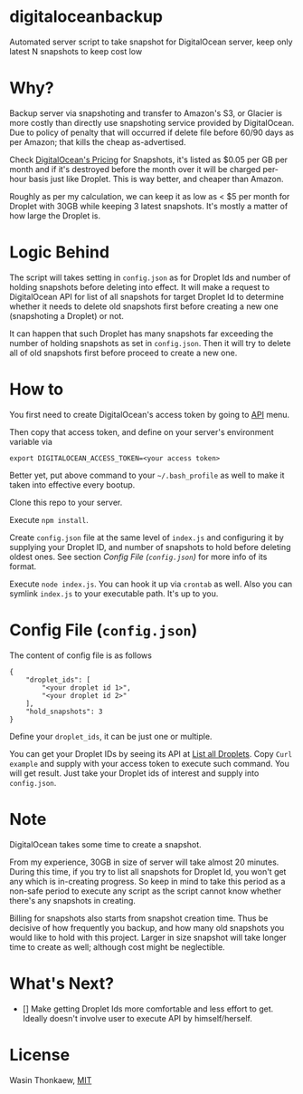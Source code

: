 # digitaloceanbackup
Automated server script to take snapshot for DigitalOcean server, keep only latest N snapshots to keep cost low

# Why?

Backup server via snapshoting and transfer to Amazon's S3, or Glacier is more costly than directly use snapshoting service provided by DigitalOcean. Due to policy of penalty that will occurred if delete file before 60/90 days as per Amazon; that kills the cheap as-advertised.

Check [DigitalOcean's Pricing](https://www.digitalocean.com/pricing/) for Snapshots, it's listed as $0.05 per GB per month and if it's destroyed before the month over it will be charged per-hour basis just like Droplet. This is way better, and cheaper than Amazon.

Roughly as per my calculation, we can keep it as low as < $5 per month for Droplet with 30GB while keeping 3 latest snapshots. It's mostly a matter of how large the Droplet is.

# Logic Behind

The script will takes setting in `config.json` as for Droplet Ids and number of holding snapshots before deleting into effect. It will make a request to DigitalOcean API for list of all snapshots for target Droplet Id to determine whether it needs to delete old snapshots first before creating a new one (snapshoting a Droplet) or not.

It can happen that such Droplet has many snapshots far exceeding the number of holding snapshots as set in `config.json`. Then it will try to delete all of old snapshots first before proceed to create a new one.

# How to

You first need to create DigitalOcean's access token by going to [API](https://cloud.digitalocean.com/settings/api/) menu.

Then copy that access token, and define on your server's environment variable via

```
export DIGITALOCEAN_ACCESS_TOKEN=<your access token>
```

Better yet, put above command to your `~/.bash_profile` as well to make it taken into effective every bootup.

Clone this repo to your server.

Execute `npm install`.

Create `config.json` file at the same level of `index.js` and configuring it by supplying your Droplet ID, and number of snapshots to hold before deleting oldest ones. See section _Config File (`config.json`)_ for more info of its format.

Execute `node index.js`. You can hook it up via `crontab` as well. Also you can symlink `index.js` to your executable path. It's up to you.

# Config File (`config.json`)

The content of config file is as follows

```
{
	"droplet_ids": [
		"<your droplet id 1>",
		"<your droplet id 2>"
	],
	"hold_snapshots": 3
}
```

Define your `droplet_ids`, it can be just one or multiple.

You can get your Droplet IDs by seeing its API at [List all Droplets](https://developers.digitalocean.com/documentation/v2/#list-all-droplets). Copy `Curl example` and supply with your access token to execute such command. You will get result. Just take your Droplet ids of interest and supply into `config.json`.

# Note

DigitalOcean takes some time to create a snapshot.

From my experience, 30GB in size of server will take almost 20 minutes. During this time, if you try to list all snapshots for Droplet Id, you won't get any which is in-creating progress. So keep in mind to take this period as a non-safe period to execute any script as the script cannot know whether there's any snapshots in creating.

Billing for snapshots also starts from snapshot creation time. Thus be decisive of how frequently you backup, and how many old snapshots you would like to hold with this project. Larger in size snapshot will take longer time to create as well; although cost might be neglectible.

# What's Next?

- [] Make getting Droplet Ids more comfortable and less effort to get. Ideally doesn't involve user to execute API by himself/herself.

# License

Wasin Thonkaew, [MIT](https://github.com/haxpor/digitaloceanbackup/blob/master/LICENSE)
